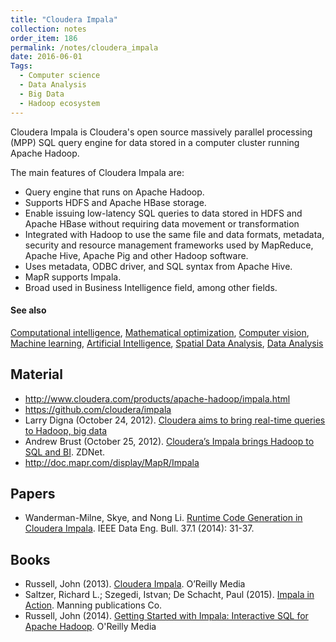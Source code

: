 ```yaml
---
title: "Cloudera Impala"
collection: notes
order_item: 186
permalink: /notes/cloudera_impala
date: 2016-06-01
Tags:
  - Computer science
  - Data Analysis
  - Big Data
  - Hadoop ecosystem
---
```


Cloudera Impala is Cloudera's open source massively parallel processing (MPP) SQL query engine for data stored in a computer cluster running Apache Hadoop. 

The main features of Cloudera Impala are:
* Query engine that runs on Apache Hadoop.
* Supports HDFS and Apache HBase storage.
* Enable issuing low-latency SQL queries to data stored in HDFS and Apache HBase without requiring data movement or transformation
* Integrated with Hadoop to use the same file and data formats, metadata, security and resource management frameworks used by MapReduce, Apache Hive, Apache Pig and other Hadoop software.
* Uses metadata, ODBC driver, and SQL syntax from Apache Hive.
* MapR supports Impala.
* Broad used in Business Intelligence field, among other fields.


#### See also
[Computational intelligence](/notes/computational_intelligence), [Mathematical optimization](/notes/mathematical_optimization), [Computer vision](/notes/computer_vision), [Machine learning](/notes/machine_learning), [Artificial Intelligence](/notes/artificial_intelligence), [Spatial Data Analysis](/notes/spatial_data_analysis), [Data Analysis](/notes/data_analysis)


## Material
* http://www.cloudera.com/products/apache-hadoop/impala.html
* https://github.com/cloudera/impala
* Larry Digna (October 24, 2012). [Cloudera aims to bring real-time queries to Hadoop, big data](http://www.zdnet.com/article/cloudera-aims-to-bring-real-time-queries-to-hadoop-big-data/)
* Andrew Brust (October 25, 2012). [Cloudera’s Impala brings Hadoop to SQL and BI](http://blog.cloudera.com/blog/2013/05/cloudera-impala-1-0-its-here-its-real-its-already-the-standard-for-sql-on-hadoop/). ZDNet.
* http://doc.mapr.com/display/MapR/Impala


## Papers
* Wanderman-Milne, Skye, and Nong Li. [Runtime Code Generation in Cloudera Impala](ftp://131.107.65.22/pub/debull/A14mar/p31.pdf). IEEE Data Eng. Bull. 37.1 (2014): 31-37.


## Books
* Russell, John (2013). [Cloudera Impala](https://www.goodreads.com/book/show/18739825-cloudera-impala). O’Reilly Media
* Saltzer, Richard L.; Szegedi, Istvan;  De Schacht, Paul (2015). [Impala in Action](https://www.goodreads.com/book/show/24779704-impala-in-action). Manning publications Co.
* Russell, John (2014). [Getting Started with Impala: Interactive SQL for Apache Hadoop](https://www.goodreads.com/book/show/23113752-getting-started-with-impala). O'Reilly Media


